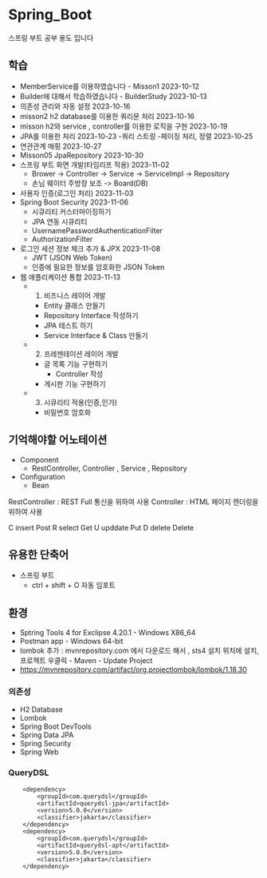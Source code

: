 # Spring_Boot
스프링 부트 공부 용도 입니다

## 학습
- MemberService를 이용하였습니다 - Misson1 2023-10-12
- Builder에 대해서 학습하였습니다 - BuilderStudy 2023-10-13
- 의존성 관리와 자동 설정  2023-10-16
- misson2 h2 database를 이용한 쿼리문 처리 2023-10-16
- misson h2와 service , controller를 이용한 로직을 구현 2023-10-19
- JPA를 이용한 처리 2023-10-23
-쿼리 스트링 -페이징 처리, 정렬 2023-10-25 
- 연관관계 매핑 2023-10-27
- Misson05  JpaRepository 2023-10-30
- 스프링 부트 화면 개발(타임리프 적용) 2023-11-02
	- Brower -> Controller -> Service -> ServiceImpl -> Repository 
	- 손님	    웨이터         주방장      보조	  -> Board(DB)
- 사용자 인증(로그인 처리) 2023-11-03 
- Spring Boot Security 2023-11-06
   - 시큐리티 커스터마이징하기
   - JPA 연동 시큐리티
   - UsernamePasswordAuthenticationFilter
   - AuthorizationFilter
- 로그인 세션 정보 체크 추가 & JPX 2023-11-08
   - JWT (JSON Web Token)
   - 인증에 필요한 정보를 암호화한 JSON Token
- 웹 애플리케이션 통합 2023-11-13
   - 1. 비즈니스 레이어 개발
      - Entity 클래스 만들기
      - Repository Interface 작성하기
      - JPA 테스트 하기
      - Service Interface & Class 만들기
   - 2. 프레젠테이션 레이어 개발
      - 글 목록 기능 구현하기
         - Controller 작성
      - 게시판 기능 구현하기
   - 3. 시큐리티 적용(인증,인가)
      - 비밀번호 암호화

## 기억해야할 어노테이션
- Component
	- RestController, Controller , Service , Repository
- Configuration
	- Bean

RestController : REST Full 통신을 위하여 사용
Controller : HTML 페이지 렌더링을 위하여 사용

C insert Post
R select Get
U upddate Put
D delete Delete

## 유용한 단축어
- 스프링 부트
	- ctrl + shift + O 자동 임포트

## 환경
- Sptring Tools 4 for Exclipse 4.20.1 - Windows X86_64
- Postman app - Windows 64-bit
- lombok 추가 : mvnrepository.com 에서 다운로드 해서 , sts4 설치 위치에 설치, 프로젝트 우클릭 - Maven - Update Project
- https://mvnrepository.com/artifact/org.projectlombok/lombok/1.18.30

### 의존성
- H2 Database
- Lombok
- Spring Boot DevTools
- Spring Data JPA
- Spring Security
- Spring Web

### QueryDSL
> <!--dependency-->
		<dependency>
			<groupId>com.querydsl</groupId>
			<artifactId>querydsl-jpa</artifactId>
			<version>5.0.0</version>
			<classifier>jakarta</classifier>
		</dependency>
		<dependency>
			<groupId>com.querydsl</groupId>
			<artifactId>querydsl-apt</artifactId>
			<version>5.0.0</version>
			<classifier>jakarta</classifier>
		</dependency>